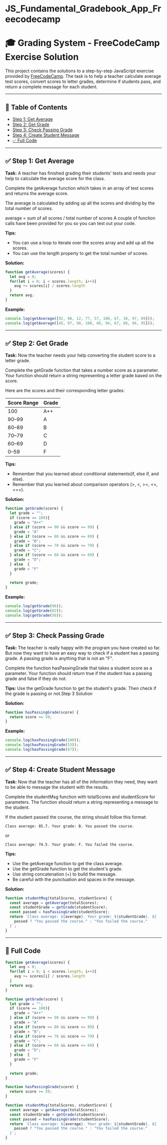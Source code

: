 # JS_Fundamental_Gradebook_App_Freecodecamp

# 🎓 Grading System - FreeCodeCamp Exercise Solution

This project contains the solutions to a step-by-step JavaScript exercise provided by [FreeCodeCamp](https://www.freecodecamp.org/learn/javascript-algorithms-and-data-structures-v8/review-js-fundamentals-by-building-a-gradebook-app/). The task is to help a teacher calculate average test scores, convert scores to letter grades, determine if students pass, and return a complete message for each student.

---

## 📘 Table of Contents

* [Step 1: Get Average](#step-1-get-average)
* [Step 2: Get Grade](#step-2-get-grade)
* [Step 3: Check Passing Grade](#step-3-check-passing-grade)
* [Step 4: Create Student Message](#step-4-create-student-message)
* [✅ Full Code](#️full-code)

---

## ✅ Step 1: Get Average

**Task:**
A teacher has finished grading their students' tests and needs your help to calculate the average score for the class.

Complete the getAverage function which takes in an array of test scores and returns the average score.

The average is calculated by adding up all the scores and dividing by the total number of scores.

average = sum of all scores / total number of scores A couple of function calls have been provided for you so you can test out your code.

**Tips:**
- You can use a loop to iterate over the scores array and add up all the scores. 
- You can use the length property to get the total number of scores.

**Solution:**

```js
function getAverage(scores) {
  let avg = 0;
  for(let i = 0; i < scores.length; i++){
    avg += scores[i] / scores.length
  }
  return avg;
}
```

**Example:**

```js
console.log(getAverage([92, 88, 12, 77, 57, 100, 67, 38, 97, 89]));
console.log(getAverage([45, 87, 98, 100, 86, 94, 67, 88, 94, 95]));
```

---

## ✅ Step 2: Get Grade

**Task:**
Now the teacher needs your help converting the student score to a letter grade.

Complete the getGrade function that takes a number score as a parameter. Your function should return a string representing a letter grade based on the score.

Here are the scores and their corresponding letter grades:

| Score Range | Grade |
| ----------- | ----- |
| 100         | A++   |
| 90–99       | A     |
| 80–89       | B     |
| 70–79       | C     |
| 60–69       | D     |
| 0–59        | F     |

**Tips:**
- Remember that you learned about conditional statements(if, else if, and else).
- Remember that you learned about comparison operators (>, <, >=, <=, ===).

**Solution:**

```js
function getGrade(score) {
  let grade = "";
  if (score == 100){
    grade = "A++"
  } else if (score >= 90 && score <= 99) {
    grade = "A"
  } else if (score >= 80 && score <= 89) {
    grade = "B";
  } else if (score >= 70 && score <= 79) {
    grade = "C";
  } else if (score >= 60 && score <= 69) {
    grade = "D";
  } else  {
    grade = "F"
  }
  
  return grade;
}
```

**Example:**

```js
console.log(getGrade(96));
console.log(getGrade(82));
console.log(getGrade(56));
```

---

## ✅ Step 3: Check Passing Grade

**Task:**
The teacher is really happy with the program you have created so far. But now they want to have an easy way to check if a student has a passing grade. A passing grade is anything that is not an "F".

Complete the function hasPassingGrade that takes a student score as a parameter. Your function should return true if the student has a passing grade and false if they do not.


**Tips:**
Use the getGrade function to get the student's grade. Then check if the grade is passing or not.Step 3 Solution

**Solution:**

```js
function hasPassingGrade(score) {
  return score >= 59;
}
```

**Example:**

```js
console.log(hasPassingGrade(100));
console.log(hasPassingGrade(53));
console.log(hasPassingGrade(87));
```

---

## ✅ Step 4: Create Student Message

**Task:**
Now that the teacher has all of the information they need, they want to be able to message the student with the results.

Complete the studentMsg function with totalScores and studentScore for parameters. The function should return a string representing a message to the student.

If the student passed the course, the string should follow this format:

```
Class average: 85.7. Your grade: B. You passed the course.
```

or

```
Class average: 74.5. Your grade: F. You failed the course.
```

**Tips:**
- Use the getAverage function to get the class average.
- Use the getGrade function to get the student's grade.
- Use string concatenation (+) to build the message.
- Be careful with the punctuation and spaces in the message.

**Solution:**

```js
function studentMsg(totalScores, studentScore) {
  const average = getAverage(totalScores);
  const studentGrade = getGrade(studentScore);
  const passed = hasPassingGrade(studentScore);
  return `Class average: ${average}. Your grade: ${studentGrade}. ${
    passed ? "You passed the course." : "You failed the course."
  }`;
}
```

---

## 🧹 Full Code

```js
function getAverage(scores) {
  let avg = 0;
  for(let i = 0; i < scores.length; i++){
    avg += scores[i] / scores.length
  }
  return avg;
}

function getGrade(score) {
  let grade = "";
  if (score == 100){
    grade = "A++"
  } else if (score >= 90 && score <= 99) {
    grade = "A"
  } else if (score >= 80 && score <= 89) {
    grade = "B";
  } else if (score >= 70 && score <= 79) {
    grade = "C";
  } else if (score >= 60 && score <= 69) {
    grade = "D";
  } else  {
    grade = "F"
  }
  
  return grade;
}

function hasPassingGrade(score) {
  return score >= 59;
}

function studentMsg(totalScores, studentScore) {
  const average = getAverage(totalScores);
  const studentGrade = getGrade(studentScore);
  const passed = hasPassingGrade(studentScore);
  return `Class average: ${average}. Your grade: ${studentGrade}. ${
    passed ? "You passed the course." : "You failed the course."
  }`;
}
```
